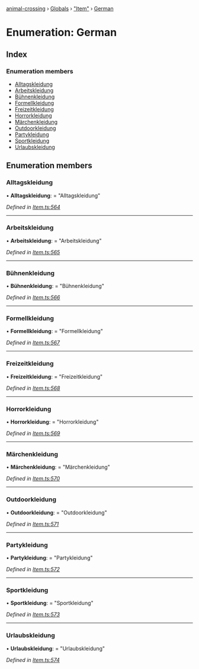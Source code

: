 [animal-crossing](../README.md) › [Globals](../globals.md) › ["Item"](../modules/_item_.md) › [German](_item_.german.md)

# Enumeration: German

## Index

### Enumeration members

* [Alltagskleidung](_item_.german.md#alltagskleidung)
* [Arbeitskleidung](_item_.german.md#arbeitskleidung)
* [Bühnenkleidung](_item_.german.md#bühnenkleidung)
* [Formellkleidung](_item_.german.md#formellkleidung)
* [Freizeitkleidung](_item_.german.md#freizeitkleidung)
* [Horrorkleidung](_item_.german.md#horrorkleidung)
* [Märchenkleidung](_item_.german.md#märchenkleidung)
* [Outdoorkleidung](_item_.german.md#outdoorkleidung)
* [Partykleidung](_item_.german.md#partykleidung)
* [Sportkleidung](_item_.german.md#sportkleidung)
* [Urlaubskleidung](_item_.german.md#urlaubskleidung)

## Enumeration members

###  Alltagskleidung

• **Alltagskleidung**: = "Alltagskleidung"

*Defined in [Item.ts:564](https://github.com/Norviah/animal-crossing/blob/26c21f5/module/types/Item.ts#L564)*

___

###  Arbeitskleidung

• **Arbeitskleidung**: = "Arbeitskleidung"

*Defined in [Item.ts:565](https://github.com/Norviah/animal-crossing/blob/26c21f5/module/types/Item.ts#L565)*

___

###  Bühnenkleidung

• **Bühnenkleidung**: = "Bühnenkleidung"

*Defined in [Item.ts:566](https://github.com/Norviah/animal-crossing/blob/26c21f5/module/types/Item.ts#L566)*

___

###  Formellkleidung

• **Formellkleidung**: = "Formellkleidung"

*Defined in [Item.ts:567](https://github.com/Norviah/animal-crossing/blob/26c21f5/module/types/Item.ts#L567)*

___

###  Freizeitkleidung

• **Freizeitkleidung**: = "Freizeitkleidung"

*Defined in [Item.ts:568](https://github.com/Norviah/animal-crossing/blob/26c21f5/module/types/Item.ts#L568)*

___

###  Horrorkleidung

• **Horrorkleidung**: = "Horrorkleidung"

*Defined in [Item.ts:569](https://github.com/Norviah/animal-crossing/blob/26c21f5/module/types/Item.ts#L569)*

___

###  Märchenkleidung

• **Märchenkleidung**: = "Märchenkleidung"

*Defined in [Item.ts:570](https://github.com/Norviah/animal-crossing/blob/26c21f5/module/types/Item.ts#L570)*

___

###  Outdoorkleidung

• **Outdoorkleidung**: = "Outdoorkleidung"

*Defined in [Item.ts:571](https://github.com/Norviah/animal-crossing/blob/26c21f5/module/types/Item.ts#L571)*

___

###  Partykleidung

• **Partykleidung**: = "Partykleidung"

*Defined in [Item.ts:572](https://github.com/Norviah/animal-crossing/blob/26c21f5/module/types/Item.ts#L572)*

___

###  Sportkleidung

• **Sportkleidung**: = "Sportkleidung"

*Defined in [Item.ts:573](https://github.com/Norviah/animal-crossing/blob/26c21f5/module/types/Item.ts#L573)*

___

###  Urlaubskleidung

• **Urlaubskleidung**: = "Urlaubskleidung"

*Defined in [Item.ts:574](https://github.com/Norviah/animal-crossing/blob/26c21f5/module/types/Item.ts#L574)*
